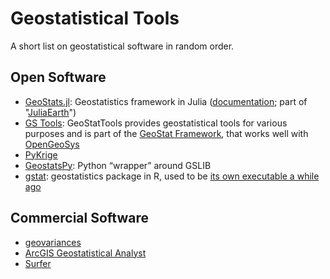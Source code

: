 # Geostatistical Tools
A short list on geostatistical software in random order.

## Open Software
- [GeoStats.jl](https://github.com/JuliaEarth/GeoStats.jl): Geostatistics framework in Julia ([documentation](https://juliaearth.github.io/GeoStats.jl/stable/plotting.html); part of "[JuliaEarth](https://github.com/JuliaEarth)")
- [GS Tools](https://github.com/GeoStat-Framework/GSTools): GeoStatTools provides geostatistical tools for various purposes and is part of the [GeoStat Framework](https://geostat-framework.org), that works well with [OpenGeoSys](https://www.opengeosys.org)
- [PyKrige](https://geostat-framework.readthedocs.io/projects/pykrige/en/stable/)
- [GeostatsPy](https://github.com/GeostatsGuy/GeostatsPy): Python “wrapper” around GSLIB
- [gstat](https://cran.r-project.org/web/packages/gstat/index.html): geostatistics package in R, used to be [its own executable a while ago](http://gstat.org/)


## Commercial Software
- [geovariances](https://www.geovariances.com/en/)
- [ArcGIS Geostatistical Analyst](https://www.esri.com/en-us/arcgis/products/geostatistical-analyst/overview)
- [Surfer](https://www.goldensoftware.com/products/surfer/features)